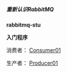 ##### 重新认识RabbitMQ 

**rabbitmq-stu**

**入门程序**

消费者：  <a href="https://gitlab.com/haoxiaoyong/rabbitmq-stu/blob/master/rabbitmq-consumer/src/test/java/cn/haoxiaoyong/rabbitmq/Consumer01.java">Consumer01</a>

生产者： <a href="https://gitlab.com/haoxiaoyong/rabbitmq-stu/blob/master/rabbitmq-producer/src/test/java/cn/haoxiaoyong/rabbitmq/Producer01.java">Producer01</a>